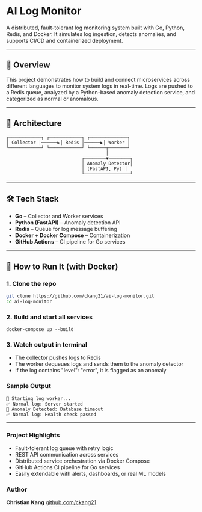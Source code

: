 # AI Log Monitor

A distributed, fault-tolerant log monitoring system built with Go, Python, Redis, and Docker. It simulates log ingestion, detects anomalies, and supports CI/CD and containerized deployment.

---

## 🧠 Overview

This project demonstrates how to build and connect microservices across different languages to monitor system logs in real-time. Logs are pushed to a Redis queue, analyzed by a Python-based anomaly detection service, and categorized as normal or anomalous.

---

## 🧱 Architecture

```
┌────────────┐ ┌────────────┐ ┌──────────────┐
│ Collector │──────▶│ Redis │──────▶│ Worker │
└────────────┘ └────────────┘ └──────┬───────┘
                                     │
                            ┌────────▼────────┐
                            │ Anomaly Detector│
                            │ (FastAPI, Py) │
                            └─────────────────┘
```


---

## 🛠 Tech Stack

- **Go** – Collector and Worker services
- **Python (FastAPI)** – Anomaly detection API
- **Redis** – Queue for log message buffering
- **Docker + Docker Compose** – Containerization
- **GitHub Actions** – CI pipeline for Go services

---

## 🚀 How to Run It (with Docker)

### 1. Clone the repo

```bash
git clone https://github.com/ckang21/ai-log-monitor.git
cd ai-log-monitor
```

### 2. Build and start all services

```
docker-compose up --build
```

### 3. Watch output in terminal

- The collector pushes logs to Redis
- The worker dequeues logs and sends them to the anomaly detector
- If the log contains "level": "error", it is flagged as an anomaly

### Sample Output
```
🔁 Starting log worker...
✅ Normal log: Server started
🚨 Anomaly Detected: Database timeout
✅ Normal log: Health check passed
```
---
### Project Highlights
- Fault-tolerant log queue with retry logic
- REST API communication across services
- Distributed service orchestration via Docker Compose
- GitHub Actions CI pipeline for Go services
- Easily extendable with alerts, dashboards, or real ML models

### Author

**Christian Kang**
[github.com/ckang21](https://github.com/ckang21)
